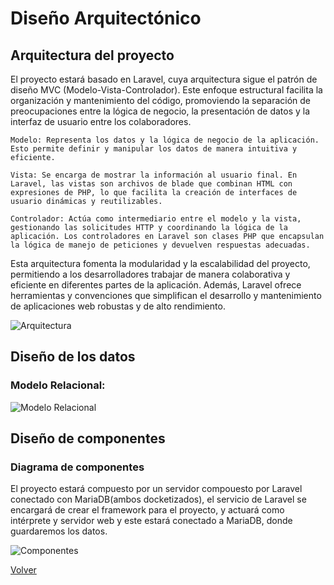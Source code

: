 # Diseño Arquitectónico

## Arquitectura del proyecto
El proyecto estará basado en Laravel, cuya arquitectura sigue el patrón de diseño MVC (Modelo-Vista-Controlador). Este enfoque estructural facilita la organización y mantenimiento del código, promoviendo la separación de preocupaciones entre la lógica de negocio, la presentación de datos y la interfaz de usuario entre los colaboradores.

    Modelo: Representa los datos y la lógica de negocio de la aplicación. Esto permite definir y manipular los datos de manera intuitiva y eficiente.

    Vista: Se encarga de mostrar la información al usuario final. En Laravel, las vistas son archivos de blade que combinan HTML con expresiones de PHP, lo que facilita la creación de interfaces de usuario dinámicas y reutilizables.

    Controlador: Actúa como intermediario entre el modelo y la vista, gestionando las solicitudes HTTP y coordinando la lógica de la aplicación. Los controladores en Laravel son clases PHP que encapsulan la lógica de manejo de peticiones y devuelven respuestas adecuadas.

Esta arquitectura fomenta la modularidad y la escalabilidad del proyecto, permitiendo a los desarrolladores trabajar de manera colaborativa y eficiente en diferentes partes de la aplicación. Además, Laravel ofrece herramientas y convenciones que simplifican el desarrollo y mantenimiento de aplicaciones web robustas y de alto rendimiento.


![Arquitectura](imagenes/arquitectura.jpg)


## Diseño de los datos

### Modelo Relacional:

![Modelo Relacional](imagenes/modelo_relacional.jpg)


## Diseño de componentes

### Diagrama de componentes

El proyecto estará compuesto por un servidor compouesto por Laravel conectado con MariaDB(ambos docketizados), el servicio de Laravel se encargará de crear el framework para el proyecto, y actuará como intérprete y servidor web y este estará conectado a MariaDB, donde guardaremos los datos.

![Componentes](imagenes/componentes.jpg)

[Volver](../Diseño.md)